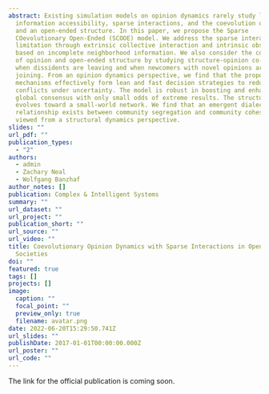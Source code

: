 ```yaml
---
abstract: Existing simulation models on opinion dynamics rarely study limited
  information accessibility, sparse interactions, and the coevolution of opinion
  and an open-ended structure. In this paper, we propose the Sparse
  COevolutionary Open-Ended (SCOOE) model. We address the sparse interaction
  limitation through extrinsic collective interaction and intrinsic observation
  based on incomplete neighborhood information. We also consider the coevolution
  of opinion and open-ended structure by studying structure-opinion co-dynamics
  when dissidents are leaving and when newcomers with novel opinions are
  joining. From an opinion dynamics perspective, we find that the proposed
  mechanisms effectively form lean and fast decision strategies to reduce
  conflicts under uncertainty. The model is robust in boosting and enhancing a
  global consensus with only small odds of extreme results. The structure
  evolves toward a small-world network. We find that an emergent dialectic
  relationship exists between community segregation and community cohesion
  viewed from a structural dynamics perspective.
slides: ""
url_pdf: ""
publication_types:
  - "2"
authors:
  - admin
  - Zachary Neal
  - Wolfgang Banzhaf
author_notes: []
publication: Complex & Intelligent Systems
summary: ""
url_dataset: ""
url_project: ""
publication_short: ""
url_source: ""
url_video: ""
title: Coevolutionary Opinion Dynamics with Sparse Interactions in Open-ended
  Societies
doi: ""
featured: true
tags: []
projects: []
image:
  caption: ""
  focal_point: ""
  preview_only: true
  filename: avatar.png
date: 2022-06-20T15:29:50.741Z
url_slides: ""
publishDate: 2017-01-01T00:00:00.000Z
url_poster: ""
url_code: ""
---
```

The link for the official publication is coming soon.